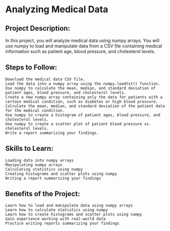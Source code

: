 # Analyzing Medical Data

## Project Description: 

In this project, you will analyze medical data using numpy arrays. You will use numpy to load and manipulate data from a CSV file containing medical information such as patient age, blood pressure, and cholesterol levels.

## Steps to Follow:

    Download the medical data CSV file.
    Load the data into a numpy array using the numpy.loadtxt() function.
    Use numpy to calculate the mean, median, and standard deviation of patient ages, blood pressure, and cholesterol levels.
    Create a new numpy array containing only the data for patients with a certain medical condition, such as diabetes or high blood pressure.
    Calculate the mean, median, and standard deviation of the patient data for the medical condition.
    Use numpy to create a histogram of patient ages, blood pressure, and cholesterol levels.
    Use numpy to create a scatter plot of patient blood pressure vs. cholesterol levels.
    Write a report summarizing your findings.

## Skills to Learn:

    Loading data into numpy arrays
    Manipulating numpy arrays
    Calculating statistics using numpy
    Creating histograms and scatter plots using numpy
    Writing a report summarizing your findings

## Benefits of the Project:

    Learn how to load and manipulate data using numpy arrays
    Learn how to calculate statistics using numpy
    Learn how to create histograms and scatter plots using numpy
    Gain experience working with real-world data
    Practice writing reports summarizing your findings